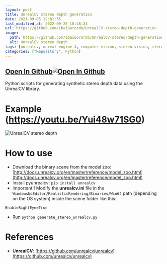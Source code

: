 ```yaml
---
layout: post
title: UnrealCV stereo depth generation
date: 2021-09-05 12:01:35 
last_modified_at: 2022-09-20 10:48:33 
url: https://github.com/ibaiGorordo/UnrealCV-stereo-depth-generation
image:
  path: https://github.com/ibaiGorordo/UnrealCV-stereo-depth-generation/raw/main/doc/img/unrealcvStereo.gif
  alt: UnrealCV stereo depth
tags: [unrealcv, unreal-engine-4, computer-vision, stereo-vision, stereo-depth-estimation, synthetic-data]
categories: ["Repository", Python]
---
```


## [Open In Github](https://github.com/ibaiGorordo/UnrealCV-stereo-depth-generation)[![Open In Github](https://icons-for-free.com/download-icon-part+1+github-1320568339880199515_0.svg)](https://github.com/ibaiGorordo/UnrealCV-stereo-depth-generation)

Python scripts for generating synthetic stereo depth data using the UnrealCV library.

# Example (https://youtu.be/Yui48w71SG0)
![UnrealCV stereo depth](https://github.com/ibaiGorordo/UnrealCV-stereo-depth-generation/raw/main/doc/img/unrealcvStereo.gif)

# How to use
* Download the binary scene from the model zoo: [http://docs.unrealcv.org/en/master/reference/model_zoo.html](http://docs.unrealcv.org/en/master/reference/model_zoo.html)
* Install pyunrealcv: `pip install unrealcv`
* Important:bangbang: Modify the **unrealcv.ini** file in the `WindowsNoEditor/RealisticRendering/Binaries/Win64` path (depending on the OS system) inside the scene folder like this:

`EnableRightEye=True`

* Run `python generate_stereo_unrealcv.py` 


# References
* **UnrealCV**: [https://github.com/unrealcv/unrealcv](https://github.com/unrealcv/unrealcv)
